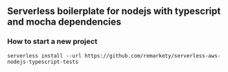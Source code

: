 ## Serverless boilerplate for nodejs with typescript and mocha dependencies

### How to start a new project
 `serverless install --url https://github.com/remarkety/serverless-aws-nodejs-typescript-tests`
